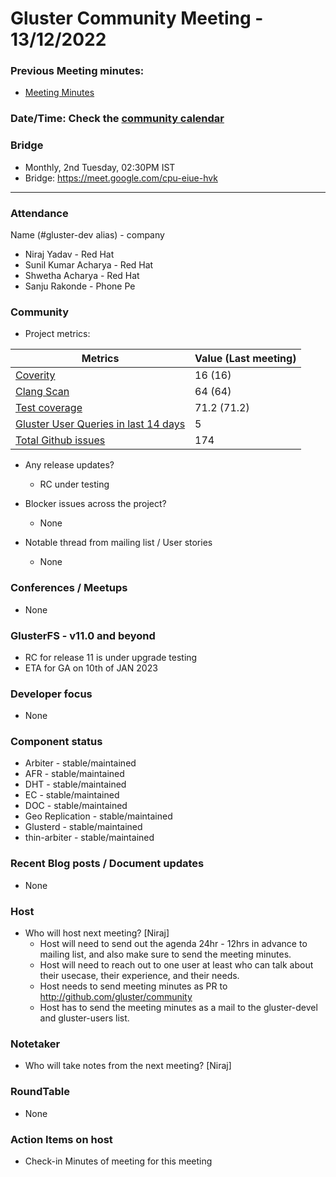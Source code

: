 # Gluster Community Meeting - 13/12/2022

### Previous Meeting minutes:

- [Meeting Minutes](https://github.com/gluster/community/tree/master/meetings)

### Date/Time: Check the [community calendar](https://calendar.google.com/event?action=TEMPLATE&tmeid=MDQ0YmRydTllMXYzdWFoMmpsbjdqNXJlYmNfMjAyMDEwMjdUMDkwMDAwWiBzYWptb2hhbUByZWRoYXQuY29t&tmsrc=sajmoham%40redhat.com&scp=ALL)

### Bridge

- Monthly, 2nd Tuesday, 02:30PM IST
- Bridge: https://meet.google.com/cpu-eiue-hvk

---

### Attendance

Name (#gluster-dev alias) - company

- Niraj Yadav - Red Hat
- Sunil Kumar Acharya - Red Hat
- Shwetha Acharya - Red Hat
- Sanju Rakonde - Phone Pe

### Community

- Project metrics:

| Metrics                                                                                                            | Value (Last meeting) |
| ------------------------------------------------------------------------------------------------------------------ | -------------------- |
| [Coverity](https://scan.coverity.com/projects/gluster-glusterfs)                                                   | 16 (16)              |
| [Clang Scan](https://build.gluster.org/job/clang-scan/lastBuild/)                                                  | 64 (64)              |
| [Test coverage](https://build.gluster.org/job/line-coverage/lastCompletedBuild/Line_20Coverage_20Report/)          | 71.2 (71.2)          |
| [Gluster User Queries in last 14 days](https://lists.gluster.org/pipermail/gluster-users/2022-October/thread.html) | 5                    |
| [Total Github issues](https://github.com/gluster/glusterfs/issues)                                                 | 174                 |

- Any release updates?

  - RC under testing

- Blocker issues across the project?

  - None

- Notable thread from mailing list / User stories
  - None

### Conferences / Meetups

- None

### GlusterFS - v11.0 and beyond

- RC for release 11 is under upgrade testing
- ETA for GA on 10th of JAN 2023

### Developer focus

- None

### Component status

- Arbiter - stable/maintained
- AFR - stable/maintained
- DHT - stable/maintained
- EC - stable/maintained
- DOC - stable/maintained
- Geo Replication - stable/maintained
- Glusterd - stable/maintained
- thin-arbiter - stable/maintained

### Recent Blog posts / Document updates

- None

### Host

- Who will host next meeting? [Niraj]
  - Host will need to send out the agenda 24hr - 12hrs in advance to mailing list, and also make sure to send the meeting minutes.
  - Host will need to reach out to one user at least who can talk about their usecase, their experience, and their needs.
  - Host needs to send meeting minutes as PR to http://github.com/gluster/community
  - Host has to send the meeting minutes as a mail to the gluster-devel and gluster-users list.

### Notetaker

- Who will take notes from the next meeting? [Niraj]

### RoundTable

- None

### Action Items on host

- Check-in Minutes of meeting for this meeting
